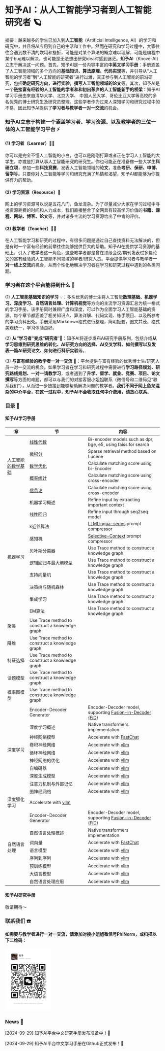 # 知予AI：从人工智能学习者到人工智能研究者 🪐

摘要：越来越多的学生已加入到**人工智能**（Artificial Intelligence, AI）的学习和研究中，并且将AI应用到自己的生活和工作中。然而在研究和学习过程中，大家往往会遇到数不清的坎坷和挫折，可能是对某个算法的概念难以理解，可能是编程中某个bug难以解决，也可能是无法想出研究idea时感到迷茫。**知予AI**（Knove-AI）立志于解决这一问题。首先，知予AI是一份内容丰富的**中英文学习手册**：手册涵盖了人工智能领域的多个方向的**基础知识、算法原理、代码实现**等，并引导从“人工智能的学习者”到“人工智能的研究者”进行过渡，真正参与到人工智能的前沿研究，包括**确定研究方向，进行实验，撰写人工智能领域的论文**等。其次，知予AI是一个**链接富有经验的人工智能的学者和和初出茅庐的人工智能新手的桥梁**：知予AI学习手册由来自清华大学、北京大学、 中国人民大学、哥伦比亚大学等高校的多名优秀的博士研究生及研究员整理。这些学者作为过来人深知学习和研究过程中的不易，因此知予AI提供了**学习者与教学者一对一交流**的机会。

### 知予AI立志于构建一个涵盖学习者、学习资源、以及教学者的三位一体的人工智能学习平台 ⚡

#### (1) 学习者（Learner）🧑‍🎓

你可以是完全不懂人工智能的小白，也可以是刚刚打算或者正在学习人工智能的大学生，亦或是打算从事人工智能研究的研究生。你也可能正在准备做一些大学生**科研立项**，参加一些**科技竞赛**，发表人工智能领域的**论文**，准备**考研、保研、申博、留学**等。只要你对人工智能等学习和研究充满了热情和渴望，知予AI都能够为你提供有力的帮助。

#### (2) 学习资源（Resource）📑

网上的学习资源可以说是五花八门，鱼龙混杂。为了尽量减少大家在学习过程中寻找资源耗费的时间和人力成本，我们直接整合了全网具有较高学习价值的**书籍、课程、网站、博客、论文**等，并对诸多主流的学习资源给出了中肯的评价。

#### (3) 教学者（Teacher）🧑‍🏫

在人工智能学习和研究的过程中，有很多问题是通过自己查找资料无法解决的，但是有时一个富有经验的前辈往往能够提供巨大的帮助。知予AI在提供学习资源的基础上，引入了教学者这一角色，这些教学者都是曾在顶级会议/期刊发表过多篇论文的富有经验的人工智能不同领域的学者/研究人员。平台提供学习者与教学者**一对一线上交流**的机会，从而个性化地解决学习者在学习和研究过程中遇到的各类问题。

### 学习者在这个平台能得到什么 🤔

(1) **人工智能基础知识的学习** 💡：多名优秀的博士生将人工智能**数理基础、机器学习、深度学习、自然语言处理、计算机视觉**等方向的主流学习资源汇总为统一格式的学习手册。该手册同时兼顾广度和深度，可以作为全面学习人工智能基础的资源。每个章节都涵盖了相关知识点、算法详解、代码实现、练手项目、以及所参考的学习资料出处。手册采用Markdown格式进行整理，简明扼要，图文并茂，格式美观统一，学习体验良好。

(2) **从“学习者”变成“研究者**”🧐：知予AI将逐步发布AI研究手册系列，包括介绍**从学习思维到研究思维的转化、AI研究方向的选择、AI交叉学科、如何撰写以及发表一篇AI研究论文、如何进行科研实验**等。

(3) **与富有经验的教学者一对一交流** 💬：平台提供与富有经验的优秀博士生/研究人员一对一交流的机会。如果学习者在学习和研究过程中需要进行**学习路径规划、研究路线规划、一对一请教学习**，或者遇到了**升学、留学、就业、竞赛、项目、论文撰写**等方面的难题，都可以与我们的对接客服小姐姐联系（微信号和二维码见“联系我们”），从而进一步链接到能够帮助解决问题的教学者。**我们不同于网上鱼龙混杂的中介平台，在这一过程中，知予AI不会收取任何中介费用，请放心联系**。

### 目录 📖

#### 知予AI学习手册

<table>
  <thead>
    <tr>
      <th>章</th>
      <th>节</th>
      <th>内容</th>
    </tr>
  </thead>
  <tbody>
    <tr>
      <td rowspan="5"><a href="#wrench-installation">人工智能的数学基础</a></td>
      <td><a href="#wrench-installation">线性代数</a></td>
      <td>Bi-encoder models such as dpr, bge, e5, using faiss for search</td>
    </tr>
    <tr>
      <td><a href="#wrench-installation">微积分</a></td>
      <td>Sparse retrieval method based on Lucene</td>
    </tr>
    <tr>
      <td><a href="#wrench-installation">数学优化</a></td>
      <td>Calculate matching score using bi-Encoder</td>
    </tr>
    <tr>
      <td><a href="#wrench-installation">概率统计</a></td>
      <td>Calculate matching score using cross-encoder</td>
    </tr>
    <tr>
      <td><a href="#wrench-installation">信息论</a></td>
      <td>Calculate matching score using cross-encoder</td>
    </tr>
    <tr>
      <td rowspan="15">机器学习</td>
      <td>机器学习概述</td>
      <td>Refine input by extracting important context</td>
    </tr>
    <tr>
      <td>线性回归</td>
      <td>Refine input through seq2seq model</td>
    </tr>
    <tr>
      <td>k近邻算法</td>
      <td><a href="https://aclanthology.org/2023.emnlp-main.825/">LLMLingua-series</a> prompt compressor</td>
    </tr>
    <tr>
      <td>感知机</td>
      <td><a href="https://arxiv.org/abs/2310.06201">Selective-Context</a> prompt compressor</td>
    </tr>
    <tr>
      <td>贝叶斯分类器</td>
      <td>Use <a hred='https://arxiv.org/abs/2406.11460'>Trace method to construct a knowledge graph</td>
    <tr>
    <tr>
      <td>逻辑回归与最大熵模型</td>
      <td>Use <a hred='https://arxiv.org/abs/2406.11460'>Trace method to construct a knowledge graph</td>
    <tr>
    <tr>
      <td>支持向量机</td>
      <td>Use <a hred='https://arxiv.org/abs/2406.11460'>Trace method to construct a knowledge graph</td>
    <tr>
    <tr>
      <td>决策树与随机森林</td>
      <td>Use <a hred='https://arxiv.org/abs/2406.11460'>Trace method to construct a knowledge graph</td>
    <tr>
    <tr>
      <td>集成学习</td>
      <td>Use <a hred='https://arxiv.org/abs/2406.11460'>Trace method to construct a knowledge graph</td>
    <tr>
    <tr>
      <td>EM算法</td>
      <td>Use <a hred='https://arxiv.org/abs/2406.11460'>Trace method to construct a knowledge graph</td>
    <tr>
    <tr>
      <td>聚类</td>
      <td>Use <a hred='https://arxiv.org/abs/2406.11460'>Trace method to construct a knowledge graph</td>
    <tr>
    <tr>
      <td>降维</td>
      <td>Use <a hred='https://arxiv.org/abs/2406.11460'>Trace method to construct a knowledge graph</td>
    <tr>
    <tr>
      <td>特征选择</td>
      <td>Use <a hred='https://arxiv.org/abs/2406.11460'>Trace method to construct a knowledge graph</td>
    <tr>
    <tr>
      <td>话题模型</td>
      <td>Use <a hred='https://arxiv.org/abs/2406.11460'>Trace method to construct a knowledge graph</td>
    <tr>
    <tr>
      <td>概率图模型</td>
      <td>Use <a hred='https://arxiv.org/abs/2406.11460'>Trace method to construct a knowledge graph</td>
    <tr>
      <td rowspan="10">深度学习</td>
      <td>Encoder-Decoder Generator</td>
      <td>Encoder-Decoder model, supporting <a href="https://arxiv.org/abs/2007.01282">Fusion-in-Decoder (FiD)</a></td>
    </tr>
    <tr>
      <td>深度学习概述</td>
      <td>Native transformers implementation</td>
    </tr>
    <tr>
      <td>神经网络模型</td>
      <td>Accelerate with <a href="https://github.com/lm-sys/FastChat">FastChat</a></td>
    </tr>
    <tr>
      <td>卷积神经网络</td>
      <td>Accelerate with <a href="https://github.com/vllm-project/vllm">vllm</a></td>
    </tr>
    <tr>
      <td>循环神经网络</td>
      <td>Accelerate with <a href="https://github.com/vllm-project/vllm">vllm</a></td>
    </tr>
    <tr>
      <td>神经网络的优化</td>
      <td>Accelerate with <a href="https://github.com/vllm-project/vllm">vllm</a></td>
    </tr>
    <tr>
      <td>自编码器</td>
      <td>Accelerate with <a href="https://github.com/vllm-project/vllm">vllm</a></td>
    </tr>
    <tr>
      <td>深度生成模型</td>
      <td>Accelerate with <a href="https://github.com/vllm-project/vllm">vllm</a></td>
    </tr>
    <tr>
      <td>注意力机制与外部记忆</td>
      <td>Accelerate with <a href="https://github.com/vllm-project/vllm">vllm</a></td>
    </tr>
    <tr>
      <td>图神经网络</td>
      <td>Accelerate with <a href="https://github.com/vllm-project/vllm">vllm</a></td>
    </tr>
    <tr>
      <td>深度强化学习</td>
      <td>Accelerate with <a href="https://github.com/vllm-project/vllm">vllm</a></td>
    </tr>
    <tr>
      <td rowspan="10">自然语言处理</td>
      <td>Encoder-Decoder Generator</td>
      <td>Encoder-Decoder model, supporting <a href="https://arxiv.org/abs/2007.01282">Fusion-in-Decoder (FiD)</a></td>
    </tr>
    <tr>
      <td>自然语言处理概述</td>
      <td>Native transformers implementation</td>
    </tr>
    <tr>
      <td>词向量</td>
      <td>Accelerate with <a href="https://github.com/lm-sys/FastChat">FastChat</a></td>
    </tr>
    <tr>
      <td>语言模型</td>
      <td>Accelerate with <a href="https://github.com/vllm-project/vllm">vllm</a></td>
    </tr>
    <tr>
      <td>序列到序列</td>
      <td>Accelerate with <a href="https://github.com/vllm-project/vllm">vllm</a></td>
    </tr>
    <tr>
      <td>预训练模型</td>
      <td>Accelerate with <a href="https://github.com/vllm-project/vllm">vllm</a></td>
    </tr>
    <tr>
      <td>大语言模型</td>
      <td>Accelerate with <a href="https://github.com/vllm-project/vllm">vllm</a></td>
    </tr>
    <tr>
      <td>自然语言处理应用</td>
      <td>Accelerate with <a href="https://github.com/vllm-project/vllm">vllm</a></td>
    </tr>
  </tbody>
</table>

#### 知予AI研究手册

敬请期待～

### 联系我们 ☎️

**如需要与教学者进行一对一交流，请添加对接小姐姐微信号PhiNorm，或扫描以下二维码：**

<img src="assets/QRcode.jpeg" style="width: 30%;">

### News 📰

[2024-09-29] 知予AI平台中文研究手册发布准备中！💪

[2024-09-29] 知予AI平台中文学习手册在Github正式发布！🎉
